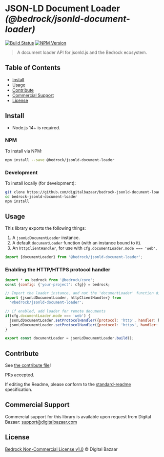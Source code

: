 # JSON-LD Document Loader _(@bedrock/jsonld-document-loader)_

[![Build Status](https://img.shields.io/github/workflow/status/digitalbazaar/bedrock-jsonld-document-loader/Node.js%20CI)](https://github.com/digitalbazaar/bedrock-jsonld-document-loader/actions?query=workflow%3A%22Node.js+CI%22)
[![NPM Version](https://img.shields.io/npm/v/bedrock-jsonld-document-loader.svg)](https://npm.im/bedrock-jsonld-document-loader)

> A document loader API for jsonld.js and the Bedrock ecosystem.

## Table of Contents

- [Install](#install)
- [Usage](#usage)
- [Contribute](#contribute)
- [Commercial Support](#commercial-support)
- [License](#license)

## Install

- Node.js 14+ is required.

### NPM

To install via NPM:

```sh
npm install --save @bedrock/jsonld-document-loader
```

### Development

To install locally (for development):

```sh
git clone https://github.com/digitalbazaar/bedrock-jsonld-document-loader.git
cd bedrock-jsonld-document-loader
npm install
```

## Usage

This library exports the following things:

1. A `jsonLdDocumentLoader` instance.
2. A default `documentLoader` function (with an instance bound to it).
3. An `httpClientHandler`, for use with `cfg.documentLoader.mode === 'web'`.

```js
import {documentLoader} from '@bedrock/jsonld-document-loader';
```

### Enabling the HTTP/HTTPS protocol handler

```js
import * as bedrock from '@bedrock/core';
const {config: {'your-project': cfg}} = bedrock;

// Import the loader instance, and not the 'documentLoader' function directly.
import {jsonLdDocumentLoader, httpClientHandler} from
  '@bedrock/jsonld-document-loader';

// if enabled, add loader for remote documents
if(cfg.documentLoader.mode === 'web') {
  jsonLdDocumentLoader.setProtocolHandler({protocol: 'http', handler: httpClientHandler});
  jsonLdDocumentLoader.setProtocolHandler({protocol: 'https', handler: httpClientHandler});
}

export const documentLoader = jsonLdDocumentLoader.build();
```

## Contribute

See [the contribute file](https://github.com/digitalbazaar/bedrock/blob/master/CONTRIBUTING.md)!

PRs accepted.

If editing the Readme, please conform to the
[standard-readme](https://github.com/RichardLitt/standard-readme) specification.

## Commercial Support

Commercial support for this library is available upon request from
Digital Bazaar: support@digitalbazaar.com

## License

[Bedrock Non-Commercial License v1.0](LICENSE.md) © Digital Bazaar
